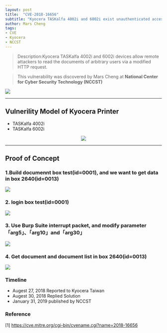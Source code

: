 ```yaml
---
layout: post
title:  "CVE-2018-16656"
subtitle: "Kyocera TASKalfa 4002i and 6002i exist unauthenticated access vulnerability"
author: Mars Cheng
tags: 
- CVE
- Kyocera
- NCCST
---
```


>Description:Kyocera TASKalfa 4002i and 6002i devices allow remote attackers to read the documents of arbitrary users via a modified HTTP request.

>This vulnerability was discovered by Mars Cheng at **National Center for Cyber Security Technology (NCCST)**

<img src="https://i.imgur.com/S5EAPKv.png"/>
</div>
<br>

---


## Vulnerility Model of Kyocera Printer
* TASKalfa 4002i
* TASKalfa 6002i

<div style="text-align: center">
<img src="https://i.imgur.com/UvCJFhq.png"/>
</div>


---

## Proof of Concept
### 1.Build documennt box test(id=0001), and we want to get data in box 2640(id=0013)


![](https://i.imgur.com/NdRA9KJ.png)

### 2. login box test(id=0001) 

![](https://i.imgur.com/HJlIfiC.png)


### 3. Use Burp Suite interrupt packet, and modify parameter 「arg5」、「arg10」and「arg30」

![](https://i.imgur.com/Q3JKT1K.png)


### 4. Get document and document list in box 2640(id=0013)

![](https://i.imgur.com/ctrA6rM.png)




### Timeline
*  Augest 27, 2018 Reported to Kyocera Taiwan
*  Augest 30, 2018 Replied Solution 
*  January 31, 2019 published by NCCST



### Reference
[1] <https://cve.mitre.org/cgi-bin/cvename.cgi?name=2018-16656>


